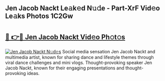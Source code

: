 ## Jen Jacob Nackt Le𝚊k𝚎d N𝚞𝚍e - Part-XrF Vid𝚎o Le𝚊ks Photos 1C2Gw

# <h2><a href="http://fb8edxj.evod.top/?m=Jen+Jacob+Nackt">🔗 👉🔴 Jen Jacob Nackt Vid𝚎o Ph𝚘t𝚘s</a></h2>

[![Jen Jacob Nackt N𝚞d𝚎s](https://i.imgur.com/8V9OHl7.gif)](http://fb8edxj.evod.top/?m=Jen+Jacob+Nackt)
Social media sensation Jen Jacob Nackt and multimedia artist, known for sharing dance and lifestyle themes through viral dance challenges and mini vlogs. Thought-provoking speaker Jen Jacob Nackt, known for their engaging presentations and thought-provoking ideas. 
